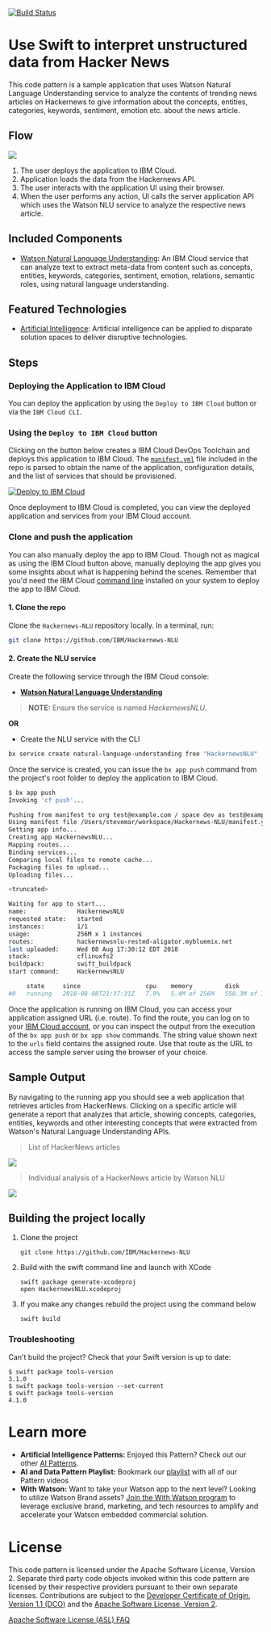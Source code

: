 [![Build Status](https://travis-ci.org/IBM/Hackernews-NLU.svg?branch=master)](https://travis-ci.org/IBM/Hackernews-NLU)

# Use Swift to interpret unstructured data from Hacker News

This code pattern is a sample application that uses Watson Natural Language Understanding service to analyze the contents of trending news articles on Hackernews to give information about the concepts, entities, categories, keywords, sentiment, emotion etc. about the news article.

## Flow

![](images/arch.png)

1. The user deploys the application to IBM Cloud.
1. Application loads the data from the Hackernews API.
1. The user interacts with the application UI using their browser.
1. When the user performs any action, UI calls the server application API which uses the Watson NLU service to analyze the respective news article.

## Included Components

* [Watson Natural Language Understanding](https://www.ibm.com/watson/developercloud/natural-language-understanding.html): An IBM Cloud service that can analyze text to extract meta-data from content such as concepts, entities, keywords, categories, sentiment, emotion, relations, semantic roles, using natural language understanding.

## Featured Technologies

* [Artificial Intelligence](https://medium.com/ibm-data-science-experience): Artificial intelligence can be applied to disparate solution spaces to deliver disruptive technologies.

## Steps

### Deploying the Application to IBM Cloud

You can deploy the application by using the `Deploy to IBM Cloud` button or via the `IBM Cloud CLI`.

### Using the `Deploy to IBM Cloud` button

Clicking on the button below creates a IBM Cloud DevOps Toolchain and deploys this application to IBM Cloud. The [`manifest.yml`](manifest.yml) file included in the repo is parsed to obtain the name of the application, configuration details, and the list of services that should be provisioned.

[![Deploy to IBM Cloud](https://bluemix.net/deploy/button.png)](https://bluemix.net/deploy?repository=https://github.com/IBM/Hackernews-NLU)

Once deployment to IBM Cloud is completed, you can view the deployed application and services from your IBM Cloud account.

### Clone and push the application

You can also manually deploy the app to IBM Cloud. Though not as magical as using the IBM Cloud button above, manually deploying the app gives you some insights about what is happening behind the scenes. Remember that you'd need the IBM Cloud [command line](http://clis.ng.bluemix.net/ui/home.html) installed on your system to deploy the app to IBM Cloud.

#### 1. Clone the repo

Clone the `Hackernews-NLU` repository locally. In a terminal, run:

```bash
git clone https://github.com/IBM/Hackernews-NLU
```

#### 2. Create the NLU service

Create the following service through the IBM Cloud console:

* [**Watson Natural Language Understanding**](https://console.ng.bluemix.net/catalog/services/natural-language-understanding)

> **NOTE:** Ensure the service is named *HackernewsNLU*.

**OR**

* Create the NLU service with the CLI

```bash
bx service create natural-language-understanding free "HackernewsNLU"
```

Once the service is created, you can issue the `bx app push` command from the project's root folder to deploy the application to IBM Cloud.

```bash
$ bx app push
Invoking 'cf push'...

Pushing from manifest to org test@example.com / space dev as test@example.com...
Using manifest file /Users/stevemar/workspace/Hackernews-NLU/manifest.yml
Getting app info...
Creating app HackernewsNLU...
Mapping routes...
Binding services...
Comparing local files to remote cache...
Packaging files to upload...
Uploading files...

<truncated>

Waiting for app to start...
name:              HackernewsNLU
requested state:   started
instances:         1/1
usage:             256M x 1 instances
routes:            hackernewsnlu-rested-aligator.mybluemix.net
last uploaded:     Wed 08 Aug 17:30:12 EDT 2018
stack:             cflinuxfs2
buildpack:         swift_buildpack
start command:     HackernewsNLU

     state     since                  cpu    memory         disk           details
#0   running   2018-08-08T21:37:31Z   7.9%   5.4M of 256M   550.3M of 1G   
```

Once the application is running on IBM Cloud, you can access your application assigned URL (i.e. route). To find the route, you can log on to your [IBM Cloud account](https://console.ng.bluemix.net), or you can inspect the output from the execution of the `bx app push` or `bx app show` commands. The string value shown next to the `urls` field contains the assigned route.  Use that route as the URL to access the sample server using the browser of your choice.

## Sample Output

By navigating to the running app you should see a web application that retrieves articles from HackerNews. Clicking on a specific article will generate a report that analyzes that article, showing concepts, categories, entities, keywords and other interesting concepts that were extracted from Watson's Natural Language Understanding APIs.

> List of HackerNews articles

![](images/hn-articles.png)

> Individual analysis of a HackerNews article by Watson NLU

![](images/nlu-info.png)

## Building the project locally

1. Clone the project

   ```
   git clone https://github.com/IBM/Hackernews-NLU
   ```

2. Build with the swift command line and launch with XCode

   ```
   swift package generate-xcodeproj
   open HackernewsNLU.xcodeproj
   ```

3. If you make any changes rebuild the project using the command below

   ```
   swift build
   ```

### Troubleshooting

Can't build the project? Check that your Swift version is up to date:

```
$ swift package tools-version
3.1.0
$ swift package tools-version --set-current
$ swift package tools-version
4.1.0
```

# Learn more

* **Artificial Intelligence Patterns:** Enjoyed this Pattern? Check out our other [AI Patterns](https://developer.ibm.com/code/technologies/artificial-intelligence/).
* **AI and Data Pattern Playlist:** Bookmark our [playlist](https://www.youtube.com/playlist?list=PLzUbsvIyrNfknNewObx5N7uGZ5FKH0Fde) with all of our Pattern videos
* **With Watson:** Want to take your Watson app to the next level? Looking to utilize Watson Brand assets? [Join the With Watson program](https://www.ibm.com/watson/with-watson/) to leverage exclusive brand, marketing, and tech resources to amplify and accelerate your Watson embedded commercial solution.

# License

This code pattern is licensed under the Apache Software License, Version 2.  Separate third party code objects invoked within this code pattern are licensed by their respective providers pursuant to their own separate licenses. Contributions are subject to the [Developer Certificate of Origin, Version 1.1 (DCO)](https://developercertificate.org/) and the [Apache Software License, Version 2](http://www.apache.org/licenses/LICENSE-2.0.txt).

[Apache Software License (ASL) FAQ](http://www.apache.org/foundation/license-faq.html#WhatDoesItMEAN)
